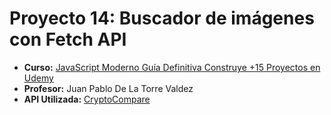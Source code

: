 # Proyecto 14: Buscador de imágenes con Fetch API
- **Curso:** [JavaScript Moderno Guía Definitiva Construye +15 Proyectos en Udemy](https://www.udemy.com/course/javascript-moderno-guia-definitiva-construye-10-proyectos/)
- **Profesor:** Juan Pablo De La Torre Valdez
- **API Utilizada:** [CryptoCompare](https://min-api.cryptocompare.com/documentation)
